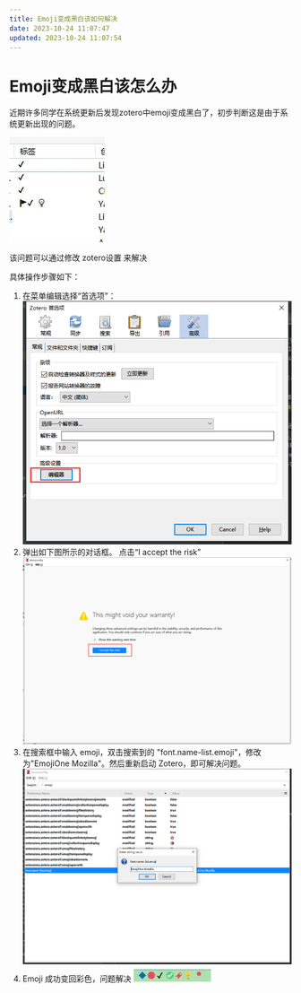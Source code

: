 ```yaml
---
title: Emoji变成黑白该如何解决
date: 2023-10-24 11:07:47
updated: 2023-10-24 11:07:54
---
```


# Emoji变成黑白该怎么办

近期许多同学在系统更新后发现zotero中emoji变成黑白了，初步判断这是由于系统更新出现的问题。

![emoji变成黑白](../../assets/image-emoji变成黑白.jpg)

该问题可以通过修改 zotero设置 来解决

具体操作步骤如下：

1. 在菜单编辑选择“首选项”：
   ![编辑器](../../assets/image-zotero-编辑器.png)
2. 弹出如下图所示的对话框。
   点击“I accept the risk”
   ![同意承担风险](../../assets/image-zotero-我同意承担风险.png)
3. 在搜索框中输入 emoji，双击搜索到的 "font.name-list.emoji"，修改为"EmojiOne Mozilla"。然后重新启动 Zotero，即可解决问题。
   ![修改为"EmojiOne Mozilla](../../assets/image-zotero-修改font.name-list.emoji.png)
4. Emoji 成功变回彩色，问题解决
   ![emoji由黑白变成彩色](../../assets/image-emoji由黑白变成彩色.jpg)